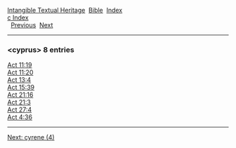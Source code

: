 [Intangible Textual Heritage](../../index)  [Bible](../index) 
[Index](index)   
[c Index](_c_)  
  [Previous](c02788)  [Next](c02790) 

------------------------------------------------------------------------

### &lt;cyprus&gt; 8 entries

[Act 11:19](../kjv/act011.htm#019)  
[Act 11:20](../kjv/act011.htm#020)  
[Act 13:4](../kjv/act013.htm#004)  
[Act 15:39](../kjv/act015.htm#039)  
[Act 21:16](../kjv/act021.htm#016)  
[Act 21:3](../kjv/act021.htm#003)  
[Act 27:4](../kjv/act027.htm#004)  
[Act 4:36](../kjv/act004.htm#036)  

------------------------------------------------------------------------

[Next: cyrene (4)](c02790)
